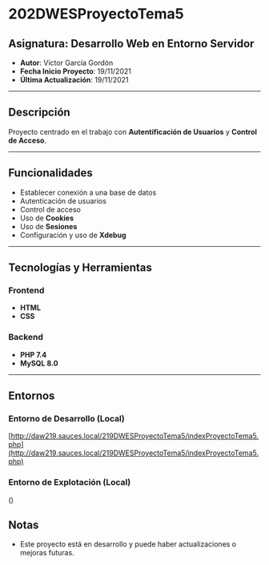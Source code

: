 # 202DWESProyectoTema5

## Asignatura: Desarrollo Web en Entorno Servidor

- **Autor**: Víctor García Gordón
- **Fecha Inicio Proyecto**: 19/11/2021
- **Última Actualización**: 19/11/2021

---

## Descripción

Proyecto centrado en el trabajo con **Autentificación de Usuarios** y **Control de Acceso**.

---

## Funcionalidades

- Establecer conexión a una base de datos
- Autenticación de usuarios
- Control de acceso
- Uso de **Cookies**
- Uso de **Sesiones**
- Configuración y uso de **Xdebug**

---

## Tecnologías y Herramientas

### Frontend

- **HTML**
- **CSS**

### Backend

- **PHP 7.4**
- **MySQL 8.0**

---

## Entornos

### Entorno de Desarrollo (Local)

[http://daw219.sauces.local/219DWESProyectoTema5/indexProyectoTema5.php](http://daw219.sauces.local/219DWESProyectoTema5/indexProyectoTema5.php)

### Entorno de Explotación (Local)

()

## Notas

- Este proyecto está en desarrollo y puede haber actualizaciones o mejoras futuras.

